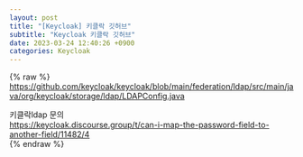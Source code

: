 ```yaml
---  
layout: post  
title: "[Keycloak] 키클락 깃허브"  
subtitle: "Keycloak 키클락 깃허브"  
date: 2023-03-24 12:40:26 +0900  
categories: Keycloak  
---  
```

{% raw %}  
https://github.com/keycloak/keycloak/blob/main/federation/ldap/src/main/java/org/keycloak/storage/ldap/LDAPConfig.java  
  
키클락ldap  문의  
https://keycloak.discourse.group/t/can-i-map-the-password-field-to-another-field/11482/4  
{% endraw %}